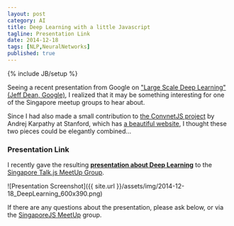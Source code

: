 ```yaml
---
layout: post
category: AI
title: Deep Learning with a little Javascript
tagline: Presentation Link
date: 2014-12-18
tags: [NLP,NeuralNetworks]
published: true
---
```

{% include JB/setup %}

Seeing a recent presentation from Google on 
["Large Scale Deep Learning" (Jeff Dean, Google)](http://static.googleusercontent.com/media/research.google.com/en/us/people/jeff/CIKM-keynote-Nov2014.pdf), 
I realized that it may be something interesting for one of the Singapore meetup groups to hear about.

Since I had also made a small contribution to 
[the ConvnetJS project](https://github.com/karpathy/convnetjs) 
by Andrej Karpathy at Stanford, 
which has [a beautiful website](http://cs.stanford.edu/people/karpathy/convnetjs/), 
I thought these two pieces could be elegantly combined...


### Presentation Link

I recently gave the resulting 
<strong><a href="http://redcatlabs.com/2014-12-18_DeepLearning.js/" target="_blank">presentation about Deep Learning</a></strong> 
to the [Singapore Talk.js MeetUp Group](http://www.meetup.com/Singapore-JS/events/219129996/).

![Presentation Screenshot]({{ site.url }}/assets/img/2014-12-18_DeepLearning_600x390.png)

If there are any questions about the presentation, please ask below, or via the [SingaporeJS MeetUp](http://www.meetup.com/Singapore-JS/) group.

